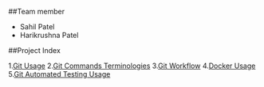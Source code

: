 ##Team member

* Sahil Patel
* Harikrushna Patel

##Project Index

1.[Git Usage](https://github.com/hkstone14/Team-Project-1/blob/master/Git_Usage.md)
2.[Git Commands Terminologies](https://github.com/hkstone14/Team-Project-1/blob/master/Git_Commands_Terminologies.md)
3.[Git Workflow](https://github.com/hkstone14/Team-Project-1/blob/master/Git_workflow.md)
4.[Docker Usage]()
5.[Git Automated Testing Usage]()
